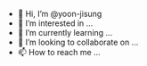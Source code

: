 - 👋 Hi, I’m @yoon-jisung
- 👀 I’m interested in ...
- 🌱 I’m currently learning ...
- 💞️ I’m looking to collaborate on ...
- 📫 How to reach me ...

<!---
yoon-jisung/yoon-jisung is a ✨ special ✨ repository because its `README.md` (this file) appears on your GitHub profile.
You can click the Preview link to take a look at your changes.
--->
